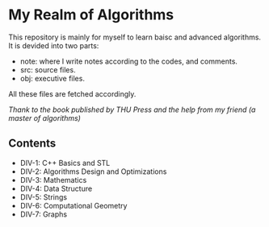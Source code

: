 # My Realm of Algorithms

This repository is mainly for myself to learn baisc and advanced algorithms. It is devided into two parts:

- note: where I write notes according to the codes, and comments.
- src: source files.
- obj: executive files.

All these files are fetched accordingly.

*Thank to the book published by THU Press and the help from my friend (a master of algorithms)*

## Contents

- DIV-1: C++ Basics and STL
- DIV-2: Algorithms Design and Optimizations
- DIV-3: Mathematics
- DIV-4: Data Structure
- DIV-5: Strings
- DIV-6: Computational Geometry
- DIV-7: Graphs
